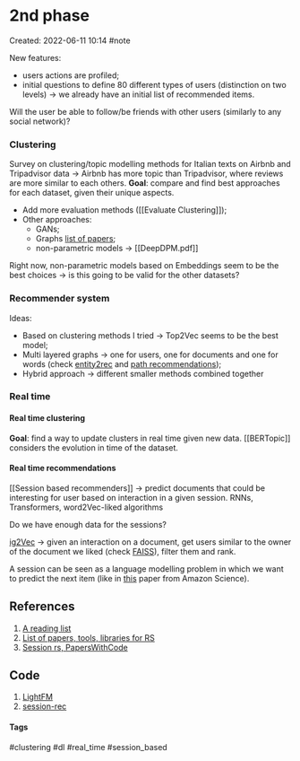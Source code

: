 # 2nd phase
Created: 2022-06-11 10:14
#note

New features:
- users actions are profiled;
- initial questions to define 80 different types of users (distinction on two levels) -> we already have an initial list of recommended items.

Will the user be able to follow/be friends with other users (similarly to any social network)?

### Clustering
Survey on clustering/topic modelling methods for Italian texts on Airbnb and Tripadvisor data -> Airbnb has more topic than Tripadvisor, where reviews are more similar to each others. **Goal**: compare and find best approaches for each dataset, given their unique aspects.

- Add more evaluation methods ([[Evaluate Clustering]]);
- Other approaches:
	- GANs;
	- Graphs [list of papers](https://github.com/wusw14/GNN-in-RS);
	- non-parametric models -> [[DeepDPM.pdf]]

Right now, non-parametric models based on Embeddings seem to be the best choices -> is this going to be valid for the other datasets?

### Recommender system
Ideas:
- Based on clustering methods I tried -> Top2Vec seems to be the best model;
- Multi layered graphs -> one for users, one for documents and one for words (check [entity2rec](https://enricopal.github.io/publications/entity2rec_Property_specific_Knowledge_Graph_Embeddings_for_Item_Recommendation.pdf) and [path recommendations](https://enricopal.github.io/publications/Knowledge_Graph_Embeddings_For_Recommender_Systems_main_contributions.pdf));
- Hybrid approach -> different smaller methods combined together

### Real time

#### Real time clustering
**Goal**: find a way to update clusters in real time given new data.
[[BERTopic]] considers the evolution in time of the dataset.

#### Real time  recommendations
[[Session based recommenders]] -> predict documents that could be interesting for user based on interaction in a given session.
RNNs, Transformers, word2Vec-liked algorithms

Do we have enough data for the sessions?

[ig2Vec](https://ai.facebook.com/blog/powered-by-ai-instagrams-explore-recommender-system/?utm_source=datarootlabs&utm_medium=blog) -> given an interaction on a document, get users similar to the owner of the document we liked (check [FAISS](https://engineering.fb.com/2017/03/29/data-infrastructure/faiss-a-library-for-efficient-similarity-search/?utm_source=datarootlabs&utm_medium=blog)), filter them and rank.

A session can be seen as a language modelling problem in which we want to predict the next item (like in [this](https://openreview.net/pdf?id=hFx3fY7-m9b) paper from Amazon Science).

## References
1. [A reading list](https://github.com/DeepGraphLearning/RecommenderSystems)
2. [List of papers, tools, libraries for RS](https://github.com/grahamjenson/list_of_recommender_systems)
3. [Session rs, PapersWithCode](https://paperswithcode.com/task/session-based-recommendations)

## Code
1. [LightFM](https://github.com/lyst/lightfm?utm_source=datarootlabs&utm_medium=blog)
2. [session-rec](https://github.com/rn5l/session-rec)

#### Tags
#clustering #dl #real_time #session_based